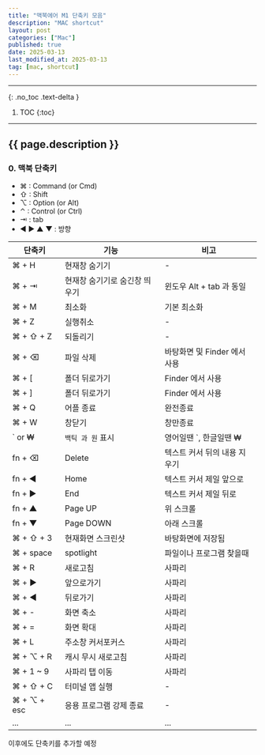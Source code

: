 ```yaml
---
title: "맥북에어 M1 단축키 모음"
description: "MAC shortcut"
layout: post
categories: ["Mac"]
published: true
date: 2025-03-13
last_modified_at: 2025-03-13
tag: [mac, shortcut]
---
```

---
{: .no_toc .text-delta }

1. TOC
{:toc}
---

<!-- 글의 제목은 ##
    나머지 큰 제목은 ###
    이후 나머지는 3개이상 -->

## {{ page.description }}

### 0. 맥북 단축키

- ⌘ : Command (or Cmd)
- ⇧ : Shift
- ⌥ : Option (or Alt)
- ⌃ : Control (or Ctrl)
- ⇥ : tab
- ◀︎ ▶︎ ▲ ▼ : 방향

| 단축키 | 기능 | 비고 |
| --- | -- | -- |
| ⌘ + H | 현재창 숨기기 | - | 
| ⌘ + ⇥ | 현재창 숨기기로 숨긴창 띄우기 | 윈도우 Alt + tab 과 동일 |
| ⌘ + M | 최소화 | 기본 최소화 |
| ⌘ + Z | 실행취소 | - |
| ⌘ + ⇧ + Z | 되돌리기 | - |
| ⌘ + ⌫ | 파일 삭제 | 바탕화면 및 Finder 에서 사용 |
| ⌘ + [ | 폴더 뒤로가기 | Finder 에서 사용 |
| ⌘ + ] | 폴더 뒤로가기 | Finder 에서 사용 |
| ⌘ + Q | 어플 종료 | 완전종료 |
| ⌘ + W | 창닫기 | 창만종료 |
| ` or ₩ | `백틱 과 원` 표시 | 영어일땐 `, 한글일땐 ₩ |
| fn + ⌫ | Delete | 텍스트 커서 뒤의 내용 지우기 |
| fn + ◀︎ | Home | 텍스트 커서 제일 앞으로 |
| fn + ▶︎ | End | 텍스트 커서 제일 뒤로 |
| fn + ▲ | Page UP | 위 스크롤 |
| fn + ▼ | Page DOWN | 아래 스크롤 |
| ⌘ + ⇧ + 3 | 현재화면 스크린샷 | 바탕화면에 저장됨 |
| ⌘ + space | spotlight | 파일이나 프로그램 찾을때 |
| ⌘ + R | 새로고침 | 사파리 |
| ⌘ + ▶︎ | 앞으로가기 | 사파리 |
| ⌘ + ◀︎ | 뒤로가기 | 사파리 |
| ⌘ + - | 화면 축소 | 사파리 |
| ⌘ + = | 화면 확대 | 사파리 |
| ⌘ + L | 주소창 커서포커스 | 사파리 |
| ⌘ + ⌥ + R | 캐시 무시 새로고침 | 사파리 |
| ⌘ + 1 ~ 9 | 사파리 탭 이동 | 사파리 |
| ⌘ + ⇧ + C | 터미널 앱 실행 | - |
| ⌘ + ⌥ + esc | 응용 프로그램 강제 종료 | - |
| ... | ... | ... |

이후에도 단축키를 추가할 예정
<br>
<br>